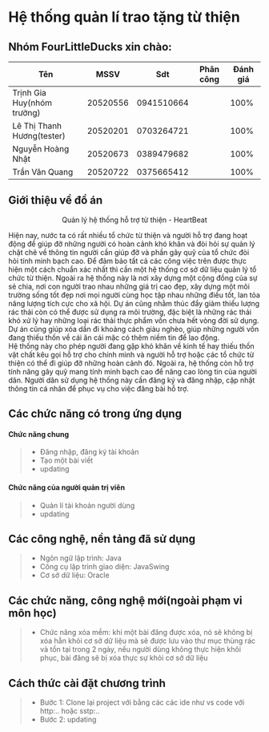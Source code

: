 # Hệ thống quản lí trao tặng từ thiện

## Nhóm FourLittleDucks xin chào: 
| Tên                        | MSSV     | Sdt        | Phân công | Đánh giá |
|----------------------------|----------|------------|-----------|----------|
| Trịnh Gia Huy(nhóm trưởng) | 20520556 | 0941510664 |           | 100%     |
| Lê Thị Thanh Hương(tester) | 20520201 | 0703264721 |           | 100%     |
| Nguyễn Hoàng Nhật          | 20520673 | 0389479682 |           | 100%     |
| Trần Văn Quang             | 20520722 | 0375665412 |           | 100%     |


## Giới thiệu về đồ án
<p align="center">
    Quản lý hệ thống hỗ trợ từ thiện - HeartBeat
</p>
Hiện nay, nước ta có rất nhiều tổ chức từ thiện và người hỗ trợ đang hoạt động để giúp đỡ những người có hoàn cảnh khó khăn và đòi hỏi sự quản lý chặt chẽ về thông tin người cần giúp đỡ và phần gây quỹ của tổ chức đòi hỏi tính minh bạch cao. Để đảm bảo tất cả các công việc trên được thực hiện một cách chuẩn xác nhất thì cần một hệ thống cơ sở dữ liệu quản lý tổ chức từ thiện. Ngoài ra hệ thống này là nơi xây dựng một cộng đồng của sự sẻ chia, nơi con người trao nhau những giá trị cao đẹp, xây dựng một môi trường sống tốt đẹp nơi mọi người cùng học tập nhau những điều tốt, lan tỏa năng lượng tích cực cho xã hội. Dự án cũng nhằm thúc đẩy giảm thiểu lượng rác thải còn có thể được sử dụng ra môi trường, đặc biệt là những rác thải khó xử lý hay những loại rác thải thực phẩm vốn chưa hết vòng đời sử dụng. Dự án cũng giúp xóa dần đi khoảng cách giàu nghèo, giúp những người vốn đang thiếu thốn về cái ăn cái mặc có thêm niềm tin để lao động. </br> 
Hệ thống này cho phép người đang gặp khó khăn về kinh tế hay thiếu thốn vật chất kêu gọi hỗ trợ cho chính mình và người hỗ trợ hoặc các tổ chức từ thiện có thể đi giúp đỡ những hoàn cảnh đó. Ngoài ra, hệ thống còn hỗ trợ tính năng gây quỹ mang tính minh bạch cao để nâng cao lòng tin của người dân. Người dân sử dụng hệ thống này cần đăng ký và đăng nhập, cập nhật thông tin cá nhân để phục vụ cho việc đăng bài hỗ trợ. 
</br>

## Các chức năng có trong ứng dụng
#### Chức năng chung
> * Đăng nhập, đăng ký tài khoản
> * Tạo một bài viết 
> * updating
#### Chức năng của người quản trị viên
> * Quản lí tài khoản người dùng
> * updating

## Các công nghệ, nền tảng đã sử dụng
> * Ngôn ngữ lập trình: Java
> * Công cụ lập trình giao diện: JavaSwing
> * Cơ sở dữ liệu: Oracle
> 
## Các chức năng, công nghệ mới(ngoài phạm vi môn học)
> * Chức năng xóa mềm: khi một bài đăng được xóa, nó sẽ không bị xóa hẳn khỏi cơ sở dữ liệu mà sẽ được lưu vào thư mục thùng rác và tồn tại trong 2 ngày, nếu người dùng không thực hiện khôi phục, bài đăng sẽ bị xóa thực sự khỏi cơ sở dữ liệu
> 
## Cách thức cài đặt chương trình
> * Bước 1: Clone lại project với bằng các các ide như vs code với http:.. hoặc sstp:..
> * Bước 2: updating

